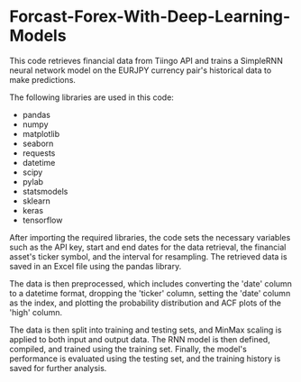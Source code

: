 # Forcast-Forex-With-Deep-Learning-Models

This code retrieves financial data from Tiingo API and trains a SimpleRNN neural network model on the EURJPY currency pair's historical data to make predictions.

The following libraries are used in this code:

* pandas
* numpy
* matplotlib
* seaborn
* requests
* datetime
* scipy
* pylab
* statsmodels
* sklearn
* keras
* tensorflow


After importing the required libraries, the code sets the necessary variables such as the API key, start and end dates for the data retrieval, the financial asset's ticker symbol, and the interval for resampling. The retrieved data is saved in an Excel file using the pandas library.

The data is then preprocessed, which includes converting the 'date' column to a datetime format, dropping the 'ticker' column, setting the 'date' column as the index, and plotting the probability distribution and ACF plots of the 'high' column.

The data is then split into training and testing sets, and MinMax scaling is applied to both input and output data. The RNN model is then defined, compiled, and trained using the training set. Finally, the model's performance is evaluated using the testing set, and the training history is saved for further analysis.
